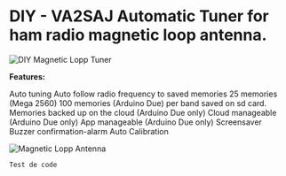 # DIY - VA2SAJ Automatic Tuner for ham radio magnetic loop antenna.


![DIY Magnetic Lopp Tuner](https://s3.amazonaws.com/files.qrz.com/j/va2saj/IMG_20190913_215805.jpg)

**Features:**

Auto tuning
Auto follow radio frequency to saved memories
25 memories (Mega 2560) 100 memories (Arduino Due) per band saved on sd card.
Memories backed up on the cloud (Arduino Due only)
Cloud manageable (Arduino Due only)
App manageable (Arduino Due only)
Screensaver
Buzzer confirmation-alarm
Auto Calibration


![Magnetic Lopp Antenna](https://s3.amazonaws.com/files.qrz.com/j/va2saj/IMG_20190805_194314.jpg)

`Test de code `

